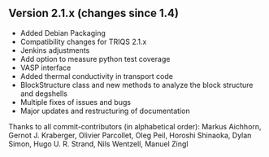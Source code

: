 Version 2.1.x (changes since 1.4)
---------------------------------

* Added Debian Packaging 
* Compatibility changes for TRIQS 2.1.x
* Jenkins adjustments
* Add option to measure python test coverage
* VASP interface 
* Added thermal conductivity in transport code
* BlockStructure class and new methods to analyze the block structure and degshells
* Multiple fixes of issues and bugs
* Major updates and restructuring of documentation

Thanks to all commit-contributors (in alphabetical order):
Markus Aichhorn, Gernot J. Kraberger, Olivier Parcollet, Oleg Peil, Horoshi Shinaoka, Dylan Simon, Hugo U. R. Strand, Nils Wentzell, Manuel Zingl
